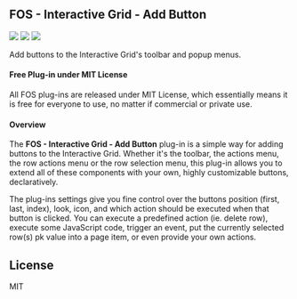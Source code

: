 

## FOS - Interactive Grid - Add Button

![](https://img.shields.io/badge/Plug--in_Type-Dynamic_Action-orange.svg) ![](https://img.shields.io/badge/APEX-19.2-success.svg) ![](https://img.shields.io/badge/APEX-20.1-success.svg)

Add buttons to the Interactive Grid's toolbar and popup menus.
<h4>Free Plug-in under MIT License</h4>
<p>
All FOS plug-ins are released under MIT License, which essentially means it is free for everyone to use, no matter if commercial or private use.
</p>
<h4>Overview</h4>
<p>
    The <strong>FOS - Interactive Grid - Add Button</strong> plug-in is a simple way for adding buttons to the Interactive Grid. Whether it's the toolbar, the actions menu, the row actions menu or the row selection menu, this plug-in allows you to extend all of these components with your own, highly customizable buttons, declaratively.
</p>
<p>
    The plug-ins settings give you fine control over the buttons position (first, last, index), look, icon, and which action should be executed when that button is clicked. You can execute a predefined action (ie. delete row), execute some JavaScript code, trigger an event, put the currently selected row(s) pk value into a page item, or even provide your own actions.
</p>


## License

MIT



